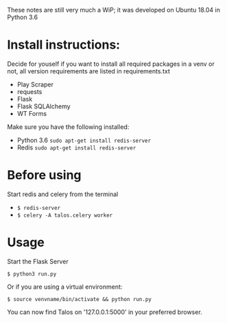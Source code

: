 These notes are still very much a WiP; it was developed on Ubuntu 18.04 in Python 3.6

# Install instructions:
Decide for youself if you want to install all required packages in a venv or not, all version requirements are listed in requirements.txt

* Play Scraper
* requests
* Flask
* Flask SQLAlchemy
* WT Forms


Make sure you have the following installed:

* Python 3.6 `sudo apt-get install redis-server`
* Redis `sudo apt-get install redis-server`

# Before using
Start redis and celery from the terminal

* `$ redis-server`
* `$ celery -A talos.celery worker`

# Usage
Start the Flask Server 

`$ python3 run.py`

Or if you are using a virtual environment:

`$ source venvname/bin/activate && python run.py`


You can now find Talos on '127.0.0.1:5000' in your preferred browser.
